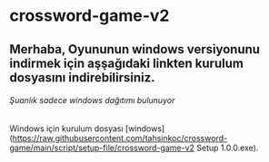 # crossword-game-v2
## Merhaba, Oyununun windows versiyonunu indirmek için aşşağıdaki linkten kurulum dosyasını indirebilirsiniz.

###### Şuanlık sadece windows dağıtımı bulunuyor

Windows için kurulum dosyası
[windows] (https://raw.githubusercontent.com/tahsinkoc/crossword-game/main/script/setup-file/crossword-game-v2 Setup 1.0.0.exe).
